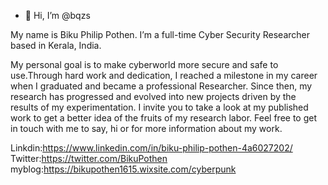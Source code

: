 - 👋 Hi, I’m @bqzs


My name is Biku Philip Pothen. I’m a full-time Cyber Security Researcher based in Kerala, India.

My personal goal is to make cyberworld more secure and safe to use.Through hard work and dedication, I reached a milestone in my career when I graduated and became a professional Researcher. Since then, my research has progressed and evolved into new projects driven by the results of my experimentation. I invite you to take a look at my published work to get a better idea of the fruits of my research labor. Feel free to get in touch with me to say, hi or for more information about my work.

Linkdin:https://www.linkedin.com/in/biku-philip-pothen-4a6027202/
Twitter:https://twitter.com/BikuPothen
myblog:https://bikupothen1615.wixsite.com/cyberpunk
